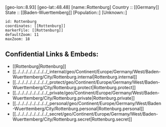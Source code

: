﻿---
location: [48.48,8.93] 
mapzoom: [7,12] 
mapmarker: city 
type: City
tags:
- geo/City


SpocWebEntityId: 33796
isDeleted: false
confidential: public

---
[geo-lon::8.93] 
[geo-lat::48.48] 
[name::Rottenburg] 
Country :: [[Germany]]  
State :: [[Baden-Wuerttemberg]] 
[Population::] 
[Unknown::] 


```leaflet
id: Rottenburg
coordinates: [[Rottenburg]] 
markerFile: [[Rottenburg]] 
defaultZoom: 11 
maxZoom: 18
```


## Confidential Links & Embeds: 
- [[Rottenburg|Rottenburg]]  
- [[../../../../../../../../_internal/geo/Continent/Europe/Germany/West/Baden-Wuerttemberg/City/Rottenburg.internal|Rottenburg.internal]] 
- [[../../../../../../../../_protect/geo/Continent/Europe/Germany/West/Baden-Wuerttemberg/City/Rottenburg.protect|Rottenburg.protect]] 
- [[../../../../../../../../_private/geo/Continent/Europe/Germany/West/Baden-Wuerttemberg/City/Rottenburg.private|Rottenburg.private]] 
- [[../../../../../../../../_personal/geo/Continent/Europe/Germany/West/Baden-Wuerttemberg/City/Rottenburg.personal|Rottenburg.personal]] 
- [[../../../../../../../../_secret/geo/Continent/Europe/Germany/West/Baden-Wuerttemberg/City/Rottenburg.secret|Rottenburg.secret]] 
